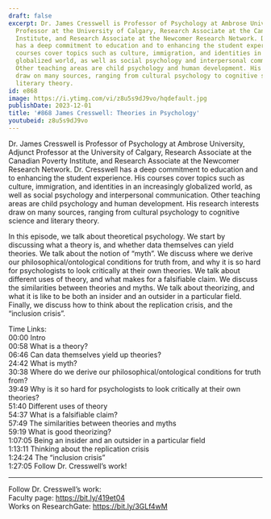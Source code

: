 ```yaml
---
draft: false
excerpt: Dr. James Cresswell is Professor of Psychology at Ambrose University, Adjunct
  Professor at the University of Calgary, Research Associate at the Canadian Poverty
  Institute, and Research Associate at the Newcomer Research Network. Dr. Cresswell
  has a deep commitment to education and to enhancing the student experience.  His
  courses cover topics such as culture, immigration, and identities in an increasingly
  globalized world, as well as social psychology and interpersonal communication.
  Other teaching areas are child psychology and human development. His research interests
  draw on many sources, ranging from cultural psychology to cognitive science and
  literary theory.
id: e868
image: https://i.ytimg.com/vi/z8u5s9dJ9vo/hqdefault.jpg
publishDate: 2023-12-01
title: '#868 James Cresswell: Theories in Psychology'
youtubeid: z8u5s9dJ9vo
---
```

Dr. James Cresswell is Professor of Psychology at Ambrose University, Adjunct Professor at the University of Calgary, Research Associate at the Canadian Poverty Institute, and Research Associate at the Newcomer Research Network. Dr. Cresswell has a deep commitment to education and to enhancing the student experience.  His courses cover topics such as culture, immigration, and identities in an increasingly globalized world, as well as social psychology and interpersonal communication. Other teaching areas are child psychology and human development. His research interests draw on many sources, ranging from cultural psychology to cognitive science and literary theory.

In this episode, we talk about theoretical psychology. We start by discussing what a theory is, and whether data themselves can yield theories. We talk about the notion of “myth”. We discuss where we derive our philosophical/ontological conditions for truth from, and why it is so hard for psychologists to look critically at their own theories. We talk about different uses of theory, and what makes for a falsifiable claim. We discuss the similarities between theories and myths. We talk about theorizing, and what it is like to be both an insider and an outsider in a particular field. Finally, we discuss how to think about the replication crisis, and the “inclusion crisis”.

Time Links:  
00:00 Intro  
00:58  What is a theory?  
06:46  Can data themselves yield up theories?  
24:42  What is myth?  
30:38  Where do we derive our philosophical/ontological conditions for truth from?  
39:49  Why is it so hard for psychologists to look critically at their own theories?  
51:40  Different uses of theory  
54:37  What is a falsifiable claim?  
57:49  The similarities between theories and myths  
59:19  What is good theorizing?  
1:07:05  Being an insider and an outsider in a particular field  
1:13:11  Thinking about the replication crisis  
1:24:24  The “inclusion crisis”  
1:27:05  Follow Dr. Cresswell’s work!

---

Follow Dr. Cresswell’s work:  
Faculty page: https://bit.ly/419et04  
Works on ResearchGate: https://bit.ly/3GLf4wM
